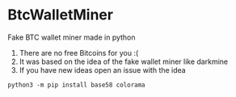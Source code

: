 # BtcWalletMiner
Fake BTC wallet miner made in python
1. There are no free Bitcoins for you :(
2. It was based on the idea of the fake wallet miner like darkmine
3. If you have new ideas open an issue with the idea 
```
python3 -m pip install base58 colorama
```
